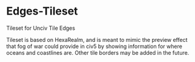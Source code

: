 # Edges-Tileset
Tileset for Unciv Tile Edges

Tileset is based on HexaRealm, and is meant to mimic the preview effect that fog of war could provide in civ5 by showing information for where oceans and coastlines are. Other tile borders may be added in the future.

